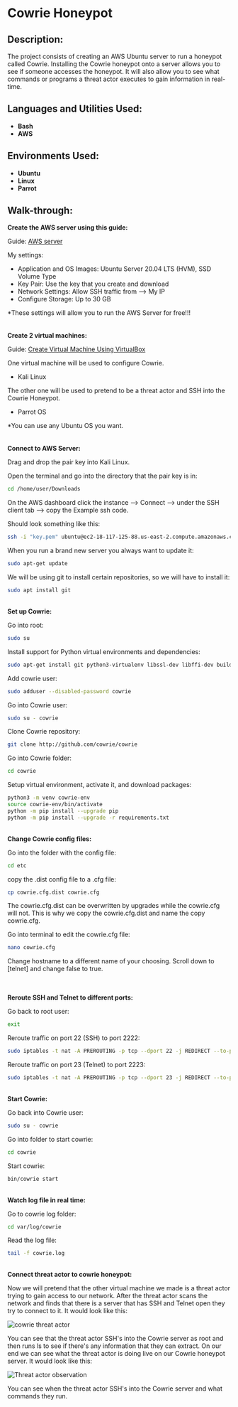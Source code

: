 <h1>Cowrie Honeypot</h1>

<h2>Description:</h2>
The project consists of creating an AWS Ubuntu server to run a honeypot called Cowrie. Installing the Cowrie honeypot onto a server allows you to see if someone accesses the honeypot. It will also allow you to see what commands or programs a threat actor executes to gain information in real-time.
<br />


<h2>Languages and Utilities Used:</h2>

- <b>Bash</b> 
- <b>AWS</b>

<h2>Environments Used:</h2>

- <b>Ubuntu</b>
- <b>Linux</b>
- <b>Parrot</b>

<h2>Walk-through:</h2>

<b>Create the AWS server using this guide:</b>

Guide: [AWS server](https://github.com/ntieu4328/AWS-EC2-Server)

My settings:
  - Application and OS Images: Ubuntu Server 20.04 LTS (HVM), SSD Volume Type
  - Key Pair: Use the key that you create and download
  - Network Settings: Allow SSH traffic from --> My IP
  - Configure Storage: Up to 30 GB

*These settings will allow you to run the AWS Server for free!!!
<br/>
<br/>
<br/>
<b>Create 2 virtual machines:</b>

Guide: [Create Virtual Machine Using VirtualBox](https://github.com/ntieu4328/Virtual-Box-Kali-Linux)

One virtual machine will be used to configure Cowrie.
  - Kali Linux

The other one will be used to pretend to be a threat actor and SSH into the Cowrie Honeypot.
  - Parrot OS

*You can use any Ubuntu OS you want.
<br/>
<br/>
<br/>
<b>Connect to AWS Server:</b>

Drag and drop the pair key into Kali Linux.

Open the terminal and go into the directory that the pair key is in:
```bash
cd /home/user/Downloads
```

On the AWS dashboard click the instance --> Connect --> under the SSH client tab --> copy the Example ssh code.

Should look something like this:
```bash
ssh -i "key.pem" ubuntu@ec2-18-117-125-88.us-east-2.compute.amazonaws.com
```
When you run a brand new server you always want to update it:
```bash
sudo apt-get update
```
We will be using git to install certain repositories, so we will have to install it:
```bash
sudo apt install git
```
<br/>
<b>Set up Cowrie:</b>

Go into root:
```bash
sudo su
```
Install support for Python virtual environments and dependencies:
```bash
sudo apt-get install git python3-virtualenv libssl-dev libffi-dev build-essential libpython3-dev python3-minimal authbind virtualenv python3-venv
```
Add cowrie user:
```bash
sudo adduser --disabled-password cowrie
```
Go into Cowrie user:
```bash
sudo su - cowrie
```
Clone Cowrie repository:
```bash
git clone http://github.com/cowrie/cowrie
```
Go into Cowrie folder:
```bash
cd cowrie
```
Setup virtual environment, activate it, and download packages:
```bash
python3 -m venv cowrie-env
source cowrie-env/bin/activate
python -m pip install --upgrade pip
python -m pip install --upgrade -r requirements.txt
```
<br/>
<b>Change Cowrie config files:</b>

Go into the folder with the config file:
```bash
cd etc
```
copy the .dist config file to a .cfg file:
```bash
cp cowrie.cfg.dist cowrie.cfg
```
The cowrie.cfg.dist can be overwritten by upgrades while the cowrie.cfg will not. This is why we copy the cowrie.cfg.dist and name the copy cowrie.cfg.

Go into terminal to edit the cowrie.cfg file:
```bash
nano cowrie.cfg
```
Change hostname to a different name of your choosing. Scroll down to [telnet] and change false to true.

<br/>
<br/>
<b>Reroute SSH and Telnet to different ports:</b>

Go back to root user:
```bash
exit
```
Reroute traffic on port 22 (SSH) to port 2222:
```bash
sudo iptables -t nat -A PREROUTING -p tcp --dport 22 -j REDIRECT --to-port 2222
```
Reroute traffic on port 23 (Telnet) to port 2223:
```bash
sudo iptables -t nat -A PREROUTING -p tcp --dport 23 -j REDIRECT --to-port 2223
```

</br>
<b>Start Cowrie:</b>

Go back into Cowrie user:
```bash
sudo su - cowrie
```
Go into folder to start cowrie:
```bash
cd cowrie
```
Start cowrie:
```bash
bin/cowrie start
```

</br>
<b>Watch log file in real time:</b>

Go to cowrie log folder:
```bash
cd var/log/cowrie
```
Read the log file:
```bash
tail -f cowrie.log
```

</br>
<b>Connect threat actor to cowrie honeypot:</b>

Now we will pretend that the other virtual machine we made is a threat actor trying to gain access to our network. After the threat actor scans the network and finds that there is a server that has SSH and Telnet open they try to connect to it. It would look like this:

![cowrie threat actor](https://github.com/ntieu4328/Cowrie/assets/156137990/ec93b6c9-f334-4b92-8380-cee32896c09c)

You can see that the threat actor SSH's into the Cowrie server as root and then runs ls to see if there's any information that they can extract. On our end we can see what the threat actor is doing live on our Cowrie honeypot server. It would look like this:

![Threat actor observation](https://github.com/ntieu4328/Cowrie/assets/156137990/8abeef1a-0dd8-4497-ad4d-1c8dd7647b12)

You can see when the threat actor SSH's into the Cowrie server and what commands they run.
